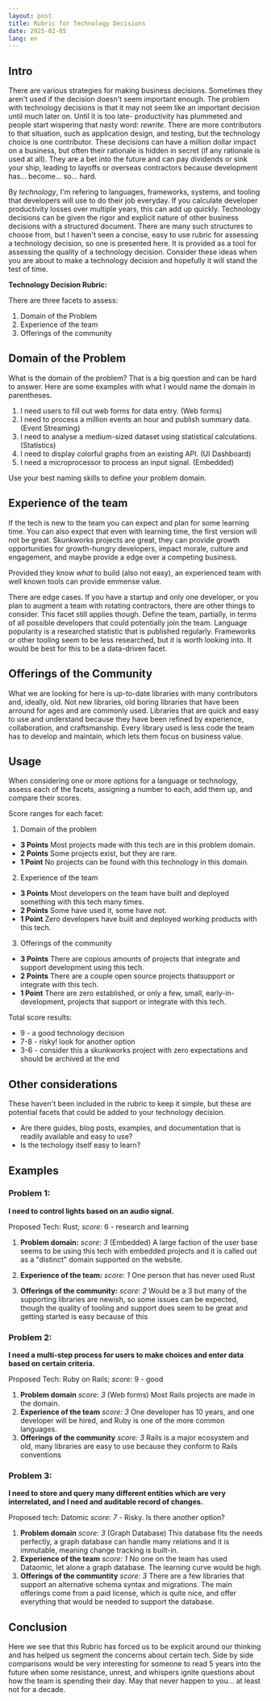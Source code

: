 ```yaml
---
layout: post
title: Rubric for Technology Decisions
date: 2025-02-05
lang: en
---
```



## Intro
There are various strategies for making business decisions. Sometimes they
aren't used if the decision doesn't seem important enough. The problem with
technology decisions is that it may not seem like an
important decision until much later on. Until it is too late- productivity has
plummeted and people start wispering that nasty word: _rewrite_. There are more
contributors to that situation, such as application design, and testing, but the
technology choice is one contributor. These decisions can have a million dollar
impact on a business, but often their rationale is hidden in secret (if any
rationale is used at all). They are a bet into the future and can pay dividends
or sink your ship, leading to layoffs or overseas contractors because
development has... become... so... hard.

By _technology_, I'm refering to languages, frameworks, systems, and tooling
that developers will use to do their job everyday.  If you calculate developer productivity
losses over multiple years, this can add up quickly. Technology decisions can be
given the rigor and explicit nature of other business decisions with a
structured document. There are many such structures to choose from, but I
haven't seen a concise, easy to use rubric for assessing a technology decision,
so one is presented here. It is provided as a tool for assessing the quality of
a technology decision. Consider these ideas when you are about to make a
technology decision and hopefully it will stand the test of time.

**Technology Decision Rubric:**

There are three facets to assess:
1. Domain of the Problem 
1. Experience of the team
1. Offerings of the community 

## Domain of the Problem 
What is the domain of the problem? That is a big question and can be hard to
answer. Here are some examples with what I would name the domain in parentheses.

1. I need users to fill out web forms for data entry. (Web forms)
1. I need to process a million events an hour and publish summary data.  (Event Streaming)
1. I need to analyse a medium-sized dataset using statistical calculations. (Statistics)
1. I need to display colorful graphs from an existing API. (UI Dashboard)
1. I need a microprocessor to process an input signal. (Embedded)

Use your best naming skills to define your problem domain.

## Experience of the team
If the tech is new to the team you can expect and plan for some learning time.
You can also expect that even with learning time, the first version will not be
great. Skunkworks projects are great, they can provide growth opportunities for
growth-hungry developers, impact morale, culture and engagement, and maybe
provide a edge over a competing business. 

Provided they know _what_ to build (also not easy), an experienced team with
well known tools can provide emmense value.

There are edge cases. If you have a startup and only one developer,
or you plan to augment a team with rotating contractors, there are other things
to consider. This facet still applies though. Define the team,
partially, in terms of all possible developers that could potentially join the
team. Language popularity is a researched statistic that is published regularly.
Frameworks or other tooling seem to be less researched, but it is worth looking into.
It would be best for this to be a data-driven facet.

## Offerings of the Community

What we are looking for here is up-to-date libraries with many contributors and,
ideally, old. Not new libraries, old boring libraries that have been arround for
ages and are commonly used. Libraries that are quick and easy to use and
understand because they have been refined by experience, collaboration, and
craftsmanship. Every library used is less code the team has to develop and
maintain, which lets them focus on business value.


## Usage

When considering one or more options for a language or technology, assess each
of the facets, assigning a number to each, add them up, and compare their
scores.

Score ranges for each facet:
1. Domain of the problem
  - **3 Points** Most projects made with this tech are in this problem domain.
  - **2 Points** Some projects exist, but they are rare.
  - **1 Point**  No projects can be found with this technology in this domain.
2. Experience of the team
  - **3 Points** Most developers on the team have built and deployed something with this tech many times.
  - **2 Points** Some have used it, some have not.
  - **1 Point**  Zero developers have built and deployed working products with this tech.
3. Offerings of the community
  - **3 Points** There are copious amounts of  projects that integrate and support development using this tech.
  - **2 Points** There are a couple open source projects thatsupport or integrate with this tech.
  - **1 Point**  There are zero established, or only a few, small, early-in-development,  projects that support or integrate with this tech.

Total score results:
- 9   - a good technology decision
- 7-8 - risky! look for another option
- 3-6 - consider this a skunkworks project with zero expectations and should be
  archived at the end 

## Other considerations
These haven't been included in the rubric to keep it simple, but these are
potential facets that could be added to your technology decision.

- Are there guides, blog posts, examples, and documentation that is readily
available and easy to use? 
- Is the techology itself easy to learn?


## Examples
    
### Problem 1:
**I need to control lights based on an audio signal.**

Proposed Tech: Rust; _score:_ 6 - research and learning

1. **Problem domain:** _score: 3_ (Embedded)
A large faction of the user base seems to be using this tech with embedded projects and it is called out as a "distinct" domain supported on the website.

2. **Experience of the team:** _score: 1_
One person that has never used Rust
 
3. **Offerings of the community:** _score: 2_
Would be a 3 but many of the supporting libraries are newish, so some issues can be expected, though the quality of tooling and support does seem to be great and getting started is easy because of this

### Problem 2: 

**I need a multi-step process for users to make choices and enter data based on certain criteria.**

Proposed Tech: Ruby on Rails; _score:_ 9 - good

1. **Problem domain** _score: 3_ (Web forms)
Most Rails projects are made in the domain.
2. **Experience of the team** _score: 3_
One developer has 10 years, and one developer will be hired, and Ruby is one of the more common languages.
3. **Offerings of the community** _score: 3_
Rails is a major ecosystem and old, many libraries are easy to use because they conform to Rails conventions

### Problem 3: 
**I need to store and query many different entities which are very interrelated, and I need and auditable record of changes.**

Proposed tech: Datomic _score: 7_ - Risky. Is there another option?

1. **Problem domain** _score: 3_ (Graph Database)
This database fits the needs perfectly, a graph database can handle many relations and it is immutable, meaning change tracking is built-in.
2. **Experience of the team** _score: 1_
No one on the team has used Dataomic, let alone a graph database. The learning curve would be high. 
3. **Offerings of the communtity** _score: 3_
There are a few libraries that support an alternative schema syntax and migrations. The main offerings come from a paid license, which is quite nice, and offer everything that would be needed to support the database.

## Conclusion
Here we see that this Rubric has forced us to be explicit around our thinking
and has helped us segment the concerns about certain tech. Side by side
comparisons would be very interesting for someone to read 5 years into the
future when some resistance, unrest, and whispers ignite questions about how the
team is spending their day. May that never happen to you... at least not for a
decade.









